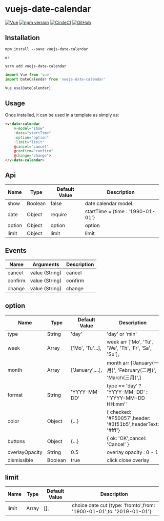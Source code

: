# vuejs-date-calendar
[![Vue](https://img.shields.io/badge/vue-2.5.2-brightgreen.svg)](https://github.com/vuejs/vue)
[![npm version](https://img.shields.io/npm/v/vuejs-date-calendar)](https://www.npmjs.com/package/vuejs-date-calendar)
[![CircleCI](https://img.shields.io/circleci/build/github/zhangyongwnag/vuejs-date-calendar/master)](https://circleci.com/gh/zhangyongwnag/workflows/vuejs-date-calendar)
[![GitHub](https://img.shields.io/github/license/zhangyongwnag/vuejs-date-calendar)](https://github.com/zhangyongwnag/vuejs-date-calendar/blob/master/LICENSE)



## Installation

```shell
npm install --save vuejs-date-calendar

or

yarn add vuejs-date-calendar
```

```js
import Vue from 'vue'
import DateCalendar from 'vuejs-date-calendar'

Vue.use(DateCalendar)
```

## Usage

Once installed, it can be used in a template as simply as:

```html
<v-date-calendar
    v-model="show"
    :date="startTime"
    :option="option"
    :limit="limit"
    @cancel="cancel"
    @confirm="confirm"
    @change="change">
</v-date-calendar>
```

## Api

|        Name        |  Type         |    Default Value    |                         Description                                                     |
| ------------------ | ------------- | ------------------- | ----------------------------------------------------------------------------------------|
| show               | Boolean       | false               | date calendar model.                                                                    |
| date               | Object        | require             | startTime = {time : '1990-01-01'}                                                       |
| option             | Object        | option              | option                                                                                  |
| limit              | Object        | limit               | limit                                                                                   |

## Events

|    Name    |    Arguments           |       Description        |
| -----------| -----------------------| ------------------------ |
| cancel     | value (String)         | cancel                    |
| confirm    | value (String)         | confirm                   |
| change     | value (String)         | change                    |

## option

|        Name        |  Type         |    Default Value    |                         Description                                                     |
| ------------------ | ------------- | ------------------- | ----------------------------------------------------------------------------------------|
| type               | String        | 'day'               | 'day' or 'min'                                                                    |
| week               | Array         | ['Mo', 'Tu'...],    | week arr ['Mo', 'Tu', 'We', 'Th', 'Fr', 'Sa', 'Su'],                                                    |
| month              | Array         | ['January',...],    | month arr ['January(一月)', 'February(二月)', 'March(三月)',]                                                                                  |
| format             | String        | 'YYYY-MM-DD'        | type == 'day' ? 'YYYY-MM-DD' : ''YYYY-MM-DD HH:mm''                                                                                 |
| color              | Object        | {...}               | { checked: '#F50057',header: '#3f51b5',headerText: '#fff'}                                                                                |
| buttons            | Object        | {...}               | { ok: 'OK',cancel: 'Cancel' }                                                                         |
| overlayOpacity     | String        | 0.5                 | overlay opacity : 0 - 1                                                                     |
| dismissible        | Boolean       | true                | click close overlay                                                                   |

## limit

|        Name        |  Type         |    Default Value    |                         Description                                                     |
| ------------------ | ------------- | ------------------- | ----------------------------------------------------------------------------------------|
| limit              | Array         | [],                 |  choice date cut {type: 'fromto',from: '1900-01-01',to: '2019-01-01'}                                                                         |
